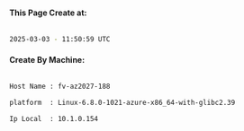 
   
#### This Page Create at:

```bash

2025-03-03 - 11:50:59 UTC

```

#### Create By Machine:

```bash

Host Name : fv-az2027-188

platform  : Linux-6.8.0-1021-azure-x86_64-with-glibc2.39

Ip Local  : 10.1.0.154

```

